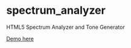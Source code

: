 # spectrum_analyzer
HTML5 Spectrum Analyzer and Tone Generator


[Demo here](https://rawgit.com/pachacamac/spectrum_analyzer/master/index.html)
